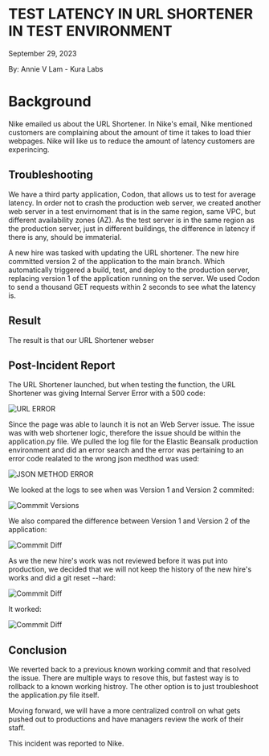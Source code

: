 # TEST LATENCY IN URL SHORTENER IN TEST ENVIRONMENT

September 29, 2023

By:  Annie V Lam - Kura Labs

# Background

Nike emailed us about the URL Shortener.  In Nike's email, Nike mentioned customers are complaining about the amount of time it takes to load thier webpages.  Nike will like us to reduce the amount of latency customers are experincing.  

## Troubleshooting

We have a third party application, Codon, that allows us to test for average latency.  In order not to crash the production web server, we created another web server in a test envirnoment that is in the same region, same VPC, but different availability zones (AZ).  As the test server is in the same region as the production server, just in different buildings, the difference in latency if there is any, should be immaterial.

A new hire was tasked with updating the URL shortener. The new hire committed version 2 of the application to the main branch. Which automatically triggered a build, test, and deploy to the production server, replacing version 1 of the application running on the server.  We used Codon to send a thousand GET requests within 2 seconds to see what the latency is.

## Result

The result is that our URL Shortener webser

## Post-Incident Report
The URL Shortener launched, but when testing the function, the URL Shortener was giving Internal Server Error with a 500 code:

![URL ERROR](Images/URL_Shortener_Error500.png)

Since the page was able to launch it is not an Web Server issue.  The issue was with web shortener logic, therefore the issue should be within the application.py file.
We pulled the log file for the Elastic Beansalk production environment and did an error search and the error was pertaining to an error code realated to the wrong json medthod was used:

![JSON METHOD ERROR](Images/EBS_Error_Log.png)

We looked at the logs to see when was Version 1 and Version 2 commited:

![Commmit Versions](Images/git_commit_v2.png)

We also compared the difference between Version 1 and Version 2 of the application:

![Commmit Diff](Images/git_diff.png)

As we the new hire's work was not reviewed before it was put into production, we decided that we will not keep the history of the new hire's works and did a git reset --hard:

![Commmit Diff](Images/git_reset_hard.png)

It worked:

![Commmit Diff](Images/URL_Created2.png)

## Conclusion

We reverted back to a previous known working commit and that resolved the issue.  There are multiple ways to resove this, but fastest way is to rollback to a known working histroy.  The other option is to just troubleshoot the application.py file itself.

Moving forward, we will have a more centralized controll on what gets pushed out to productions and have managers review the work of their staff.  

This incident was reported to Nike.

